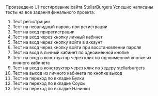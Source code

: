 Произведено UI-тестирование сайта StellarBurgersУспешно написаны тесты на все задания финального проекта:1. Тест регистрации2. Тест на невалидный пароль при регистрации3. Тест на вход прирегистрации4. Тест на вход через кнопку личный кабинет5. Тест на вход через кнопку войти в аккаунт6. Тест на вход через кнопку войти при восстановлении пароля7. Тест на вход в личный кабинет по одноименной кнопке8. Тест на вход в констпуктор через клик по одноименной кнопке из личного кабинета9. Тест на вход в конструктор через клик по хедеру stellarburgers10. Тест на выход из личного кабинета по кнопке выход11. Тест на переход по вкладке Булки12. Тест на переход по вкладке Соусы13. Тест на переход по вкладке Начинки